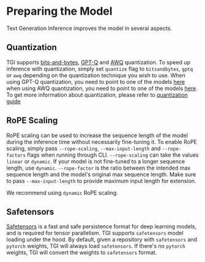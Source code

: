# Preparing the Model

Text Generation Inference improves the model in several aspects.

## Quantization

TGI supports [bits-and-bytes](https://github.com/TimDettmers/bitsandbytes#bitsandbytes), [GPT-Q](https://arxiv.org/abs/2210.17323) and [AWQ](https://arxiv.org/abs/2306.00978) quantization. To speed up inference with quantization, simply set `quantize` flag to `bitsandbytes`, `gptq` or `awq` depending on the quantization technique you wish to use. When using GPT-Q quantization, you need to point to one of the models [here](https://huggingface.co/models?search=gptq) when using AWQ quantization, you need to point to one of the models [here](https://huggingface.co/models?search=awq). To get more information about quantization, please refer to [quantization guide](./../conceptual/quantization)


## RoPE Scaling

RoPE scaling can be used to increase the sequence length of the model during the inference time without necessarily fine-tuning it. To enable RoPE scaling, simply pass `--rope-scaling`, `--max-input-length` and `--rope-factors` flags when running through CLI. `--rope-scaling` can take the values `linear` or `dynamic`. If your model is not fine-tuned to a longer sequence length, use `dynamic`. `--rope-factor` is the ratio between the intended max sequence length and the model's original max sequence length. Make sure to pass `--max-input-length` to provide maximum input length for extension.

<Tip>

We recommend using `dynamic` RoPE scaling.

</Tip>

## Safetensors

[Safetensors](https://github.com/huggingface/safetensors) is a fast and safe persistence format for deep learning models, and is required for tensor parallelism. TGI supports `safetensors` model loading under the hood. By default, given a repository with `safetensors` and `pytorch` weights, TGI will always load `safetensors`. If there's no `pytorch` weights, TGI will convert the weights to `safetensors` format.

